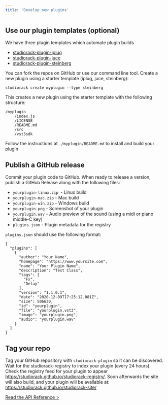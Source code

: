 ```yaml
---
title: 'Develop new plugins'
---
```


## Use our plugin templates (optional)

We have three plugin templates which automate plugin builds

- [studiorack-plugin-iplug](https://github.com/studiorack/studiorack-plugin-iplug)
- [studiorack-plugin-juce](https://github.com/studiorack/studiorack-plugin-juce)
- [studiorack-plugin-steinberg](https://github.com/studiorack/studiorack-plugin-steinberg)

You can fork the repos on GitHub or use our command line tool. Create a new plugin using a starter template (iplug, juce, steinberg):

    studiorack create myplugin --type steinberg

This creates a new plugin using the starter template with the following structure:

    /myplugin
        /index.js
        /LICENSE
        /README.md
        /src
        /vst3sdk

Follow the instructions at `./myplugin/README.md` to install and build your plugin

## Publish a GitHub release

Commit your plugin code to GitHub. When ready to release a version, publish a GitHub Release along with the following files:

- `yourplugin-linux.zip `- Linux build
- `yourplugin-mac.zip` - Mac build
- `yourplugin-win.zip` - Windows build
- `yourplugin.png` - Screenshot of your plugin
- `yourplugin.wav` - Audio preview of the sound (using a midi or piano middle-C key)
- `plugins.json` - Plugin metadata for the registry

`plugins.json` should use the following format:

    {
      "plugins": [
        {
          "author": "Your Name",
          "homepage": "https://www.yoursite.com",
          "name": "Your Plugin Name",
          "description": "Test Class",
          "tags": [
            "Fx",
            "Delay"
          ],
          "version": "1.1.0.1",
          "date": "2020-12-09T17:25:12.081Z",
          "size": 506630,
          "id": "yourplugin",
          "file": "yourplugin.vst3",
          "image": "yourplugin.png",
          "audio": "yourplugin.wav"
        }
      ]
    }

## Tag your repo

Tag your GitHub repository with `studiorack-plugin` so it can be discovered. Wait for the studiorack-registry to index your plugin (every 24 hours). Check the registry feed for your plugin to appear https://studiorack.github.io/studiorack-registry/. Soon afterwards the site will also build, and your plugin will be available at: https://studiorack.github.io/studiorack-site/

[Read the API Reference &gt;](/docs/06-command-line)
